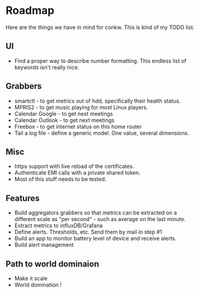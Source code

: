 # Roadmap
Here are the things we have in mind for conkw. This is kind of my TODO list.

## UI

* Find a proper way to describe number formatting. This endless list of keywords isn't really nice.

## Grabbers

* smartctl - to get metrics out of hdd, specifically their health status.
* MPRIS2 - to get music playing for most Linux players.
* Calendar Google - to get next meetings
* Calendar Outlook - to get next meetings
* Freebox - to get internet status on this home router
* Tail a log file - define a generic model. One value, several dimensions.

## Misc

* https support with live reload of the certificates.
* Authenticate EMI calls with a private shared token.
* Most of this stuff needs to be tested.

## Features

* Build aggregators grabbers so that metrics can be extracted on a different scale as "per second" - such as average on the last minute.
* Extract metrics to influxDB/Grafana
* Define alerts. Thresholds, etc. Send them by mail in step #1
* Build an app to monitor battery level of device and receive alerts.
* Build alert management

## Path to world dominaion

* Make it scale
* World domination !
